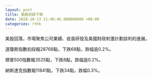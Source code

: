 ```yaml
---
layout: post
title: 美股初段下跌
date: 2020-10-13 21:46:46.000000000 +08:00
categories: rthk
---
```


美股回落，市場聚焦公司業績、疫苗研發及美國財政刺激計劃談判的進展。

道瓊斯指數初段報28768點，下跌68點，跌幅逾0.2%。

標普500指數報3525點，下跌8點，跌幅逾0.2%。

納斯達克指數報11841點，下跌34點，跌幅0.3%。
